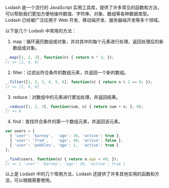 Lodash 是一个流行的 JavaScript 实用工具库，提供了许多常见的函数和方法，可以帮助我们更加方便地操作数值、字符串、对象、数组等各种数据类型。Lodash 已经被广泛应用于 Web 开发、移动端开发、服务器端开发等多个领域。

以下是几个 Lodash 中常用的方法：

1. map：循环遍历数组或对象，并对其中的每个元素进行处理，返回处理后的新数组或对象。

```javascript
_.map([1, 2, 3], function(n) { return n * 2; });
// => [2, 4, 6]
```

2. filter：过滤出符合条件的数组元素，并返回一个新的数组。

```javascript
_.filter([1, 2, 3, 4, 5, 6], function(n) { return n % 2 == 0; });
// => [2, 4, 6]
```

3. reduce：对数组中的元素进行累加处理，并返回结果。

```javascript
_.reduce([1, 2, 3], function(sum, n) { return sum + n; }, 0);
// => 6
```

4. find：查找符合条件的第一个数组元素，并返回该元素。

```javascript
var users = [
  { 'user': 'barney',  'age': 36, 'active': true },
  { 'user': 'fred',    'age': 40, 'active': false },
  { 'user': 'pebbles', 'age': 1,  'active': true }
];

_.find(users, function(o) { return o.age < 40; });
// => { 'user': 'barney', 'age': 36, 'active': true }
```

以上是 Lodash 中的几个常用方法，Lodash 还提供了许多其他实用的函数和方法，可以根据需要使用。